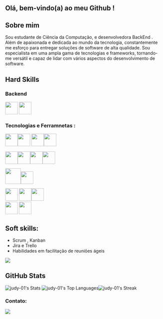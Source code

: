 ## Olá, bem-vindo(a) ao meu Github !

## Sobre mim 
Sou estudante de Ciência da Computação, e desenvolvedora BackEnd   . Além de  apaixonada e dedicada ao  mundo da tecnologia, constantemente me esforço para entregar soluções de software de alta qualidade. Sou especialista em uma ampla gama de tecnologias e frameworks, tornando-me versátil e capaz de lidar com vários aspectos do desenvolvimento de software.

## Hard Skills
### Backend 
 <img src="https://cdn.jsdelivr.net/gh/devicons/devicon@latest/icons/python/python-original.svg" width="40" height="40"/> <img src="https://cdn.jsdelivr.net/gh/devicons/devicon@latest/icons/nodejs/nodejs-original.svg" width="40" height="40"/>

### Tecnologias e Ferramnetas :
<img src="https://cdn.jsdelivr.net/gh/devicons/devicon@latest/icons/javascript/javascript-original.svg" width="40" height="40" /><img src="https://cdn.jsdelivr.net/gh/devicons/devicon@latest/icons/nodejs/nodejs-original.svg" width="40" height="40" /> <img src="https://cdn.jsdelivr.net/gh/devicons/devicon@latest/icons/express/express-original.svg" width="40" height="40" /><img src="https://cdn.jsdelivr.net/gh/devicons/devicon@latest/icons/jest/jest-plain.svg" width="40" height="40"/><br>

<img src="https://cdn.jsdelivr.net/gh/devicons/devicon@latest/icons/python/python-original.svg" width="40" height="40" /><img src="https://cdn.jsdelivr.net/gh/devicons/devicon@latest/icons/django/django-plain.svg" width="40" height="40"/><img src="https://cdn.jsdelivr.net/gh/devicons/devicon@latest/icons/flask/flask-original.svg" width="40" height="40"/><img src="https://cdn.jsdelivr.net/gh/devicons/devicon@latest/icons/swagger/swagger-original.svg" width="40" height="40" /><br>
          
          
<img src="https://cdn.jsdelivr.net/gh/devicons/devicon@latest/icons/mongodb/mongodb-original.svg" idth="50" height="50"/><img src="https://cdn.jsdelivr.net/gh/devicons/devicon@latest/icons/sqlite/sqlite-original.svg" width="40" height="40"/>
          
 <img src="https://cdn.jsdelivr.net/gh/devicons/devicon/icons/vscode/vscode-original.svg" width="40" height="40" /> <img src="https://cdn.jsdelivr.net/gh/devicons/devicon/icons/git/git-original.svg" width="40" height="40" /><img src="https://cdn.jsdelivr.net/gh/devicons/devicon@latest/icons/postman/postman-original.svg" width="40" height="40"/><br>
<img src="https://cdn.jsdelivr.net/gh/devicons/devicon@latest/icons/amazonwebservices/amazonwebservices-original-wordmark.svg" width="40" height="40" /> <img src="https://cdn.jsdelivr.net/gh/devicons/devicon@latest/icons/azure/azure-original.svg" width="40" height="40" />

## Soft skills:
- Scrum , Kanban
- Jira e Trello
- Habilidades em facilitação de reuniões ágeis
          
![](https://raw.githubusercontent.com/username/github-stats/master/generated/overview.svg#gh-dark-mode-only)

## GitHub Stats
![judy-01's Stats](https://github-readme-stats.vercel.app/api?username=judy-01&theme=dark&show_icons=true&hide_border=true&count_private=true) ![judy-01's Top Languages](https://github-readme-stats.vercel.app/api/top-langs/?username=judy-01&theme=dark&show_icons=true&hide_border=true&layout=compact)![judy-01's Streak](https://github-readme-streak-stats.herokuapp.com/?user=judy-01&theme=dark&hide_border=true)




  ### Contato: 
 <div>
<a href="https://www.linkedin.com/in/judy-santos" target="_blank"><img src="https://img.shields.io/badge/-LinkedIn-%230077B5?style=for-the-badge&logo=linkedin&logoColor=white" target="_blank"></a>   
</div>



 
